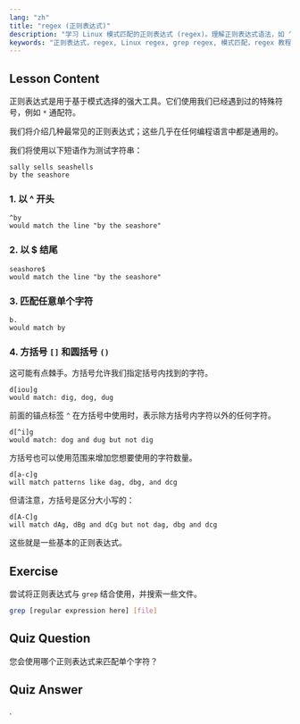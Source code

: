```yaml
---
lang: "zh"
title: "regex (正则表达式)"
description: "学习 Linux 模式匹配的正则表达式 (regex)。理解正则表达式语法，如 ^、$、. 和 []，用于文本操作。提高您的 grep 技能！"
keywords: "正则表达式，regex, Linux regex, grep regex, 模式匹配，regex 教程，Linux 命令，初学者"
---
```


## Lesson Content

正则表达式是用于基于模式选择的强大工具。它们使用我们已经遇到过的特殊符号，例如 `*` 通配符。

我们将介绍几种最常见的正则表达式；这些几乎在任何编程语言中都是通用的。

我们将使用以下短语作为测试字符串：

```plaintext
sally sells seashells
by the seashore
```

### 1. 以 ^ 开头

```plaintext
^by
would match the line "by the seashore"
```

### 2. 以 $ 结尾

```plaintext
seashore$
would match the line "by the seashore"
```

### 3. 匹配任意单个字符

```plaintext
b.
would match by
```

### 4. 方括号 `[]` 和圆括号 `()`

这可能有点棘手。方括号允许我们指定括号内找到的字符。

```plaintext
d[iou]g
would match: dig, dog, dug
```

前面的锚点标签 `^` 在方括号中使用时，表示除方括号内字符以外的任何字符。

```plaintext
d[^i]g
would match: dog and dug but not dig
```

方括号也可以使用范围来增加您想要使用的字符数量。

```plaintext
d[a-c]g
will match patterns like dag, dbg, and dcg
```

但请注意，方括号是区分大小写的：

```plaintext
d[A-C]g
will match dAg, dBg and dCg but not dag, dbg and dcg
```

这些就是一些基本的正则表达式。

## Exercise

尝试将正则表达式与 `grep` 结合使用，并搜索一些文件。

```bash
grep [regular expression here] [file]
```

## Quiz Question

您会使用哪个正则表达式来匹配单个字符？

## Quiz Answer

.
